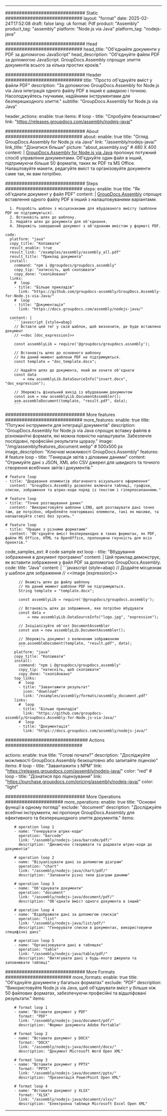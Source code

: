 



---
############################# Static ############################
layout: "format"
date:  2025-02-24T17:52:08
draft: false
lang: uk
format: Pdf
product: "Assembly"
product_tag: "assembly"
platform: "Node.js via Java"
platform_tag: "nodejs-java"

############################# Head ############################
head_title: "Об'єднайте документи у PDF за допомогою JavaScript"
head_description: "Об'єднуйте файли PDF за допомогою JavaScript. GroupDocs.Assembly спрощує злиття документів всього за кілька простих кроків."

############################# Header ############################
title: "Просто об'єднуйте вміст у файли PDF" 
description: "За допомогою GroupDocs.Assembly for Node.js via Java інтеграція одного файлу PDF в інший є швидкою і точною. Насолоджуйтесь гнучкими, надійними інструментами для безперешкодного злиття."
subtitle: "GroupDocs.Assembly for Node.js via Java" 

header_actions:
  enable: true
  items:
    #  loop
    - title: "Спробуйте безкоштовно"
      link: "https://releases.groupdocs.com/assembly/nodejs-java/"
      
############################# About ############################
about:
    enable: true
    title: "Огляд GroupDocs.Assembly for Node.js via Java"
    link: "/assembly/nodejs-java/"
    link_title: "Дізнатися більше"
    picture: "about_assembly.svg" # 480 X 400
    content: |
       [GroupDocs.Assembly for Node.js via Java](/assembly/nodejs-java/) пропонує потужний спосіб управління документами. Об'єднуйте один файл в інший, підтримуючи більше 50 форматів, таких як PDF та MS Office. Налаштовуйте макети, редагуйте вміст та організовуйте документи саме так, як вам потрібно.

############################# Steps ############################
steps:
    enable: true
    title: "Як об'єднати документ у файл PDF"
    content: |
      [GroupDocs.Assembly](/assembly/nodejs-java/) спрощує вставлення одного файлу PDF в інший з налаштовуваними варіантами.
      
      1. Розробіть шаблон з місцезнаками для вбудованого вмісту (шаблони PDF не підтримуються).
      2. Встановіть шлях до шаблону.
      3. Надайте шлях до документа для об'єднання.
      4. Збережіть завершений документ з об'єднаним вмістом у форматі PDF.
   
    code:
      platform: "java"
      copy_title: "Копіювати"
      result_enable: true
      result_link: "/examples/assembly/assembly_all.pdf"
      result_title: "Приклад документа"
      install:
        command: "npm i @groupdocs/groupdocs.assembly"
        copy_tip: "натисніть, щоб скопіювати"
        copy_done: "скопійовано"
      links:
        #  loop
        - title: "Більше прикладів"
          link: "https://github.com/groupdocs-assembly/GroupDocs.Assembly-for-Node.js-via-Java/"
        #  loop
        - title: "Документація"
          link: "https://docs.groupdocs.com/assembly/nodejs-java/"
          
      content: |
        ```javascript {style=abap}
        // Вставте цей тег у свій шаблон, щоб визначити, де буде вставлено документ
        // <<doc [doc_expression]>>
    
        const assemblyLib = require('@groupdocs/groupdocs.assembly');

        // Встановіть шлях до основного шаблону
        // На даний момент шаблони PDF не підтримуються.
        const template = "doc_template.docx";

        // Надайте шлях до документа, який ви хочете об'єднати
        const data 
            = new assemblyLib.DataSourceInfo("insert.docx", "doc_expression");

        // Збережіть фінальний вихід із вбудованим документом
        const asm = new assemblyLib.DocumentAssembler();
        asm.assembleDocument(template, "result.pdf", data);
        ```           

############################# More features ############################
more_features:
  enable: true
  title: "Потужні інструменти для інтеграції документів"
  description: "GroupDocs.Assembly for Node.js via Java спрощує вставку файлів в різноманітні формати, які можна повністю налаштувати. Забезпечте послідовні, професійні результати щоразу."
  image: "/img/assembly/features_document.webp" # 500x500 px
  image_description: "Ключові можливості GroupDocs.Assembly"
  features:
    # feature loop
    - title: "Генерація звітів з діловими даними"
      content: "Отримуйте дані з JSON, XML або CSV джерел для швидкого та точного створення всебічних звітів і документів."

    # feature loop
    - title: "Додавання елементів збагаченого візуального оформлення"
      content: "GroupDocs.Assembly дозволяє включати таблиці, графіки, списки, зображення та штрих-коди поряд із текстом і гіперпосиланнями."

    # feature loop
    - title: "Точне розташування даних"
      content: "Використовуйте шаблони LINQ, щоб розташувати дані точно там, де потрібно, обробляйте повторювані елементи, такі як масиви, та налаштовуйте стилі без зусиль."

    # feature loop
    - title: "Працює з різними форматами"
      content: "Об'єднуйте вміст безперешкодно в таких форматах, як PDF, файли MS Office, HTML та OpenOffice, пропонуючи гнучкість для всіх проектів."
      
  code_samples_ext:
    # code sample ext loop
    - title: "Вбудування зображення в документ програмно"
      content: |
        Цей приклад демонструє, як вставити зображення у файл PDF за допомогою GroupDocs.Assembly.
      code:
        title: "Java"
        content: |
          ```javascript {style=abap}
          // Додайте місцезнак у шаблон для зображення
          // <<image [expression]>>

          // Вкажіть шлях до файлу шаблону
          // На даний момент шаблони PDF не підтримуються.
          String template = "template.docx";
          
          const assemblyLib = require('@groupdocs/groupdocs.assembly');

          // Встановіть шлях до зображення, яке потрібно вбудувати
          const data =
              = new assemblyLib.DataSourceInfo("logo.jpg", "expression");

          // Ініціалізуйте об'єкт DocumentAssembler
          const asm = new assemblyLib.DocumentAssembler();

          // Збережіть документ з включеним зображенням
          asm.assembleDocument(template, "result.pdf", data);
          ```
        platform: "java"
        copy_title: "Копіювати"
        install:
          command: "npm i @groupdocs/groupdocs.assembly"
          copy_tip: "натисніть, щоб скопіювати"
          copy_done: "скопійовано"
        top_links:
          #  loop
          - title: "Завантажити результат"
            icon: "download"
            link: "/examples/assembly/formats/assembly_document.pdf"
        links:
          #  loop
          - title: "Більше прикладів"
            link: "https://github.com/groupdocs-assembly/GroupDocs.Assembly-for-Node.js-via-Java/"
          #  loop
          - title: "Документація"
            link: "https://docs.groupdocs.com/assembly/nodejs-java/"
            

            


############################## Actions ############################

actions:
  enable: true
  title: "Готові почати?"
  description: "Досліджуйте можливості GroupDocs.Assembly безкоштовно або запитайте ліцензію"
  items:
    #  loop
    - title: "Завантажити з NPM"
      link: "https://releases.groupdocs.com/assembly/nodejs-java/"
      color: "red"
        #  loop
    - title: "Дізнатися про ліцензування"
      link: "https://purchase.groupdocs.com/pricing/assembly/nodejs-java/"
      color: "light"


############################# More Operations #####################
more_operations:
    enable: true
    title: "Основні функції в одному погляді"
    exclude: "document"
    description: "Досліджуйте всебічні інструменти, які пропонує GroupDocs.Assembly для ефективного та безперешкодного злиття документів."
    items: 
          
        # operation loop 1
        - name: "Генерувати штрих-коди"
          operation: "barcode"
          link: "/assembly/nodejs-java/barcode/pdf/"
          description: "Динамічно створювати та додавати штрих-коди до документів"

        # operation loop 2
        - name: "Візуалізувати дані за допомогою діаграм"
          operation: "chart"
          link: "/assembly/nodejs-java/chart/pdf/"
          description: "Заповнити різні типи діаграм даними"

        # operation loop 3
        - name: "Об'єднувати документи"
          operation: "document"
          link: "/assembly/nodejs-java/document/pdf/"
          description: "Об'єднати вміст одного документа в інший"

        # operation loop 4
        - name: "Відображати дані за допомогою списків"
          operation: "list"
          link: "/assembly/nodejs-java/list/pdf/"
          description: "Генерувати списки в документах, використовуючи специфічні дані"

        # operation loop 5
        - name: "Організовувати дані в таблицях"
          operation: "table"
          link: "/assembly/nodejs-java/table/pdf/"
          description: "Витягувати дані з будь-якого джерела та заповнювати таблиці"
         
          
############################# More Formats ########################
more_formats:
    enable: true
    title: "Об'єднуйте документи у багатьох форматах"
    exclude: "PDF"
    description: "Використовуйте Node.js via Java, щоб об'єднувати вміст у більше ніж 50 файлових форматах, забезпечуючи професійні та відшліфовані результати."
    items: 
          
        # format loop 1
        - name: "Вставити документ у PDF"
          format: "PDF"
          link: "/assembly/nodejs-java/document/pdf/"
          description: "Формат документа Adobe Portable"
          
        # format loop 2
        - name: "Вставити документ у DOCX"
          format: "DOCX"
          link: "/assembly/nodejs-java/document/docx/"
          description: "Документ Microsoft Word Open XML"
          
        # format loop 3
        - name: "Вставити документ у PPTX"
          format: "PPTX"
          link: "/assembly/nodejs-java/document/pptx/"
          description: "Презентація PowerPoint Open XML"
          
        # format loop 4
        - name: "Вставити документ у XLSX"
          format: "XLSX"
          link: "/assembly/nodejs-java/document/xlsx/"
          description: "Електронна таблиця Microsoft Excel Open XML"


          

---
